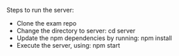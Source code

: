 Steps to run the server:

- Clone the exam repo
- Change the directory to server: cd server
- Update the npm dependencies by running: npm install
- Execute the server, using: npm start

